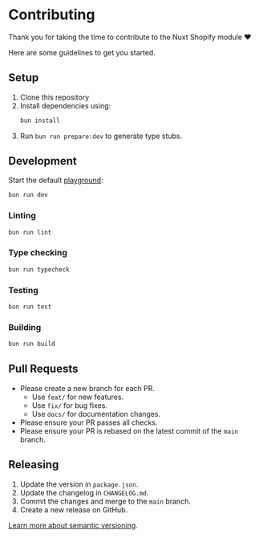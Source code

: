 # Contributing

Thank you for taking the time to contribute to the Nuxt Shopify module ❤️

Here are some guidelines to get you started.

## Setup

1. Clone this repository
2. Install dependencies using:
    ```bash
    bun install
    ```
3. Run `bun run prepare:dev` to generate type stubs.

## Development

Start the default [playground](https://github.com/nuxt-modules/shopify/tree/main/playgrounds/playground):
```bash
bun run dev
```

### Linting

```bash
bun run lint
```

### Type checking

```bash
bun run typecheck
```

### Testing

```bash
bun run test
```
    
### Building

```bash
bun run build
```

## Pull Requests

- Please create a new branch for each PR.
    - Use `feat/` for new features.
    - Use `fix/` for bug fixes.
    - Use `docs/` for documentation changes.
- Please ensure your PR passes all checks.
- Please ensure your PR is rebased on the latest commit of the `main` branch.

## Releasing

1. Update the version in `package.json`.
2. Update the changelog in `CHANGELOG.md`.
3. Commit the changes and merge to the `main` branch.
4. Create a new release on GitHub.

[Learn more about semantic versioning](https://semver.org/).
